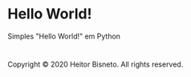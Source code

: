 # Hello World!

Simples "Hello World!" em Python

#

Copyright © 2020 Heitor Bisneto. All rights reserved.